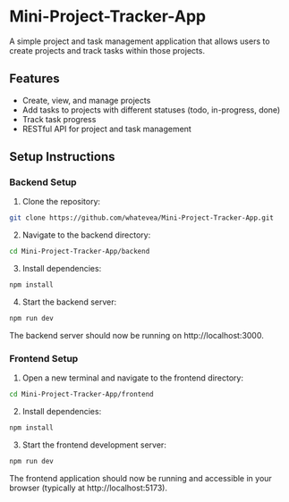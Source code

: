 # Mini-Project-Tracker-App

A simple project and task management application that allows users to create projects and track tasks within those projects.

## Features

- Create, view, and manage projects
- Add tasks to projects with different statuses (todo, in-progress, done)
- Track task progress
- RESTful API for project and task management

## Setup Instructions

### Backend Setup

1. Clone the repository:

```bash
git clone https://github.com/whatevea/Mini-Project-Tracker-App.git
```

2. Navigate to the backend directory:

```bash
cd Mini-Project-Tracker-App/backend
```

3. Install dependencies:

```bash
npm install
```



4. Start the backend server:

```bash
npm run dev
```

The backend server should now be running on http://localhost:3000.

### Frontend Setup

1. Open a new terminal and navigate to the frontend directory:

```bash
cd Mini-Project-Tracker-App/frontend
```

2. Install dependencies:

```bash
npm install
```

3. Start the frontend development server:

```bash
npm run dev
```

The frontend application should now be running and accessible in your browser (typically at http://localhost:5173).
